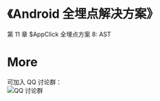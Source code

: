 # 《Android 全埋点解决方案》

第 11 章 $AppClick 全埋点方案 8: AST

# More
可加入 QQ 讨论群：<br>
![ QQ 讨论群](https://github.com/wangzhzh/AutoTrackAppClick1/blob/master/screenshots/img001.jpeg)
